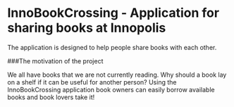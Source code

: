 # InnoBookCrossing - Application for sharing books at Innopolis

The application is designed to help people share books with each other. 

###The motivation of the project 

We all have books that we are not currently reading. Why should a book lay on a shelf if it can be useful for another person? Using the InnoBookCrossing application book owners can easily borrow available books and book lovers take it! 
